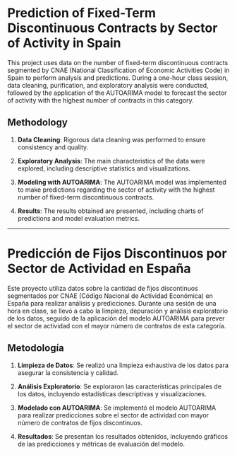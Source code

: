 # Prediction of Fixed-Term Discontinuous Contracts by Sector of Activity in Spain

This project uses data on the number of fixed-term discontinuous contracts segmented by CNAE (National Classification of Economic Activities Code) in Spain to perform analysis and predictions. During a one-hour class session, data cleaning, purification, and exploratory analysis were conducted, followed by the application of the AUTOARIMA model to forecast the sector of activity with the highest number of contracts in this category.

## Methodology

1. **Data Cleaning**: Rigorous data cleaning was performed to ensure consistency and quality.

2. **Exploratory Analysis**: The main characteristics of the data were explored, including descriptive statistics and visualizations.

3. **Modeling with AUTOARIMA**: The AUTOARIMA model was implemented to make predictions regarding the sector of activity with the highest number of fixed-term discontinuous contracts.

4. **Results**: The results obtained are presented, including charts of predictions and model evaluation metrics.

---

# Predicción de Fijos Discontinuos por Sector de Actividad en España

Este proyecto utiliza datos sobre la cantidad de fijos discontinuos segmentados por CNAE (Código Nacional de Actividad Económica) en España para realizar análisis y predicciones. Durante una sesión de una hora en clase, se llevó a cabo la limpieza, depuración y análisis exploratorio de los datos, seguido de la aplicación del modelo AUTOARIMA para prever el sector de actividad con el mayor número de contratos de esta categoría.

## Metodología

1. **Limpieza de Datos**: Se realizó una limpieza exhaustiva de los datos para asegurar la consistencia y calidad.

2. **Análisis Exploratorio**: Se exploraron las características principales de los datos, incluyendo estadísticas descriptivas y visualizaciones.

3. **Modelado con AUTOARIMA**: Se implementó el modelo AUTOARIMA para realizar predicciones sobre el sector de actividad con mayor número de contratos de fijos discontinuos.

4. **Resultados**: Se presentan los resultados obtenidos, incluyendo gráficos de las predicciones y métricas de evaluación del modelo.
